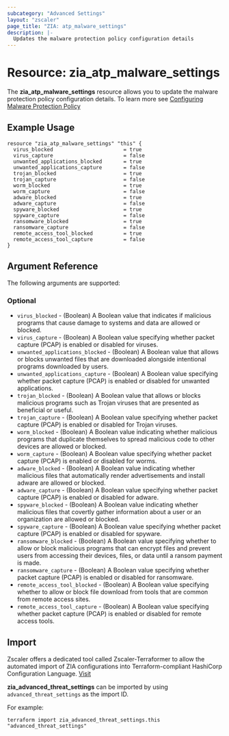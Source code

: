 ```yaml
---
subcategory: "Advanced Settings"
layout: "zscaler"
page_title: "ZIA: atp_malware_settings"
description: |-
  Updates the malware protection policy configuration details
---
```


# Resource: zia_atp_malware_settings

The **zia_atp_malware_settings** resource allows you to update the malware protection policy configuration details. To learn more see [Configuring Malware Protection Policy](https://help.zscaler.com/unified/configuring-malware-protection-policy)

## Example Usage

```hcl
resource "zia_atp_malware_settings" "this" {
  virus_blocked                       = true
  virus_capture                       = false
  unwanted_applications_blocked       = true
  unwanted_applications_capture       = false
  trojan_blocked                      = true
  trojan_capture                      = false
  worm_blocked                        = true
  worm_capture                        = false
  adware_blocked                      = true
  adware_capture                      = false
  spyware_blocked                     = true
  spyware_capture                     = false
  ransomware_blocked                  = true
  ransomware_capture                  = false
  remote_access_tool_blocked          = true
  remote_access_tool_capture          = false
}
```

## Argument Reference

The following arguments are supported:

### Optional

* `virus_blocked` - (Boolean) A Boolean value that indicates if malicious programs that cause damage to systems and data are allowed or blocked.
* `virus_capture` - (Boolean) A Boolean value specifying whether packet capture (PCAP) is enabled or disabled for viruses.
* `unwanted_applications_blocked` - (Boolean) A Boolean value that allows or blocks unwanted files that are downloaded alongside intentional programs downloaded by users.
* `unwanted_applications_capture` - (Boolean) A Boolean value specifying whether packet capture (PCAP) is enabled or disabled for unwanted applications.
* `trojan_blocked` - (Boolean) A Boolean value that allows or blocks malicious programs such as Trojan viruses that are presented as beneficial or useful.
* `trojan_capture` - (Boolean) A Boolean value specifying whether packet capture (PCAP) is enabled or disabled for Trojan viruses.
* `worm_blocked` - (Boolean) A Boolean value indicating whether malicious programs that duplicate themselves to spread malicious code to other devices are allowed or blocked.
* `worm_capture` - (Boolean) A Boolean value specifying whether packet capture (PCAP) is enabled or disabled for worms.
* `adware_blocked` - (Boolean) A Boolean value indicating whether malicious files that automatically render advertisements and install adware are allowed or blocked.
* `adware_capture` - (Boolean) A Boolean value specifying whether packet capture (PCAP) is enabled or disabled for adware.
* `spyware_blocked` - (Boolean) A Boolean value indicating whether malicious files that covertly gather information about a user or an organization are allowed or blocked.
* `spyware_capture` - (Boolean) A Boolean value specifying whether packet capture (PCAP) is enabled or disabled for spyware.
* `ransomware_blocked` - (Boolean) A Boolean value specifying whether to allow or block malicious programs that can encrypt files and prevent users from accessing their devices, files, or data until a ransom payment is made.
* `ransomware_capture` - (Boolean) A Boolean value specifying whether packet capture (PCAP) is enabled or disabled for ransomware.
* `remote_access_tool_blocked` - (Boolean) A Boolean value specifying whether to allow or block file download from tools that are common from remote access sites.
* `remote_access_tool_capture` - (Boolean) A Boolean value specifying whether packet capture (PCAP) is enabled or disabled for remote access tools.

## Import

Zscaler offers a dedicated tool called Zscaler-Terraformer to allow the automated import of ZIA configurations into Terraform-compliant HashiCorp Configuration Language.
[Visit](https://github.com/zscaler/zscaler-terraformer)

**zia_advanced_threat_settings** can be imported by using `advanced_threat_settings` as the import ID.

For example:

```shell
terraform import zia_advanced_threat_settings.this "advanced_threat_settings"
```
